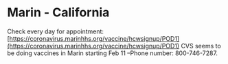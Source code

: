 # Marin - California

Check every day for appointment:
[https://coronavirus.marinhhs.org/vaccine/hcwsignup/POD1](https://coronavirus.marinhhs.org/vaccine/hcwsignup/POD1)
CVS seems to be doing vaccines in Marin starting Feb 11 –Phone number: 800-746-7287.
